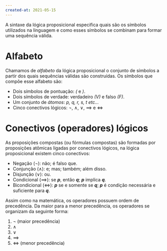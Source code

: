 ```yaml
---
created-at: 2021-05-15
---
```

A sintaxe da lógica proposicional especifica quais são os símbolos utilizados na linguagem e como esses símbolos se combinam para formar uma sequência válida.

# Alfabeto
Chamamos de *alfabeto* da lógica proposicional o conjunto de símbolos a partir dos quais sequências válidas são construídas. Os símbolos que compõe esse alfabeto são:

- Dois símbolos de pontuação: *(* e *)*.
- Dois símbolos de verdade: verdadeiro *($V$)* e falso *($F$)*.
- Um conjunto de *átomos*: *p, q, r, s, t etc...*
- Cinco conectivos lógicos: $\neg$, $\land$, $\lor$, $\implies$ e $\iff$

# Conectivos (operadores) lógicos
As proposições compostas (ou fórmulas compostas) são formadas por proposições atômicas ligadas por conectivos lógicos, na lógica proposicional existem cinco conectivos:

- Negação ($\neg$): não; é falso que.
- Conjunção ($\land$): e; mas; também; além disso.
- Disjunção ($\lor$): ou.
- Condicional ($\implies$): se ***p***, então ***q***; ***p*** implica ***q***.
- Bicondicional ($\iff$): ***p*** se e somente se ***q***; ***p*** é condição necessária e suficiente para ***q***.

Assim como na matemática, os operadores possuem ordem de precedência. Da maior para a menor precedência, os operadores se organizam da seguinte forma:

1. $\neg$ (maior precedência)
2. $\land$
3. $\lor$
4. $\implies$
5. $\iff$ (menor precedência)